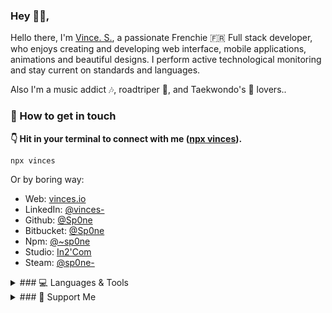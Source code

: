 ### Hey 👋🏻,

Hello there, I'm [Vince. S.][1], a passionate Frenchie 🇫🇷 Full stack developer, who enjoys creating and developing web interface, mobile applications, animations and beautiful designs. I perform active technological monitoring and stay current on standards and languages.

Also I'm a music addict 🎶, roadtriper 🚀, and Taekwondo's 🥋 lovers..


### 🔗 How to get in touch

**👇 Hit in your terminal to connect with me ([npx vinces](https://github.com/sp0ne/npx-card)).**

```bash
npx vinces
```

Or by boring way:

- Web: [vinces.io][1]
- LinkedIn: [@vinces-][2]
- Github: [@Sp0ne][3]
- Bitbucket: [@Sp0ne][4]
- Npm: [@~sp0ne][5]
- Studio: [In2'Com][6]
- Steam: [@sp0ne-][7]


<details>
<summary>### 💻 Languages & Tools</summary>

```javascript
import { HumanInterface } from '~/domain/model/human.model'

export const developer: HumanInterface[] = {
  /* Learning in progress on comment keys */
  web: {
    languages: {
      current: ['Php', 'Javascript', 'TypeScript', 'Node.js'],
      others: ['Yaml', 'jQuery', 'TypeScript', 'html5', 'css3',
              'WebPack', 'Axios', 'too long, boring...'],
    },
    framework: {
      php: ['Symfony', 'Laravel', 'SlimFramework'],
      test: ['PhpUnit', 'Behat'],
      js: ['Vue.js', 'Nuxt'] /* React */,
      css: ['Bootstrap', 'Material', 'Vuetify', 'etc..'],
    },
    databases: ['MySQL', 'MariaDB'] /* Elasticsearch, TypeSense */,
    cms: ['Wordpress', 'Drupal', 'Prestashop'],
  },
  devOps: {
    containers: ['Docker'],
    systems: ['Debian', 'Ubuntu', 'Raspberry', 'Windows'],
    webserver: ['Nginx', 'Apache'],
    tools: ['Git', 'Makefile'],
    /* orchestration: ['Kubernetes'], */
  },
  deployment: ['Capistrano'] /* Kubernetes */,
  continuous: ['Bitbucket pipeline'] /* Drone.io */,
  misc: ['Git', 'Firebase', 'Socket.IO'],
  software: ['Adobe CC', '3Ds Max', 'Libre Office', 'PhpStorm'],
}
```
</details>


<details>
<summary>### 🍻 Support Me</summary>

- Buy me a coffee: [@vinces][9]
- Paypal: [@vincesio][8]
</details>

[1]: https://vinces.io
[2]: https://www.linkedin.com/in/vinces-
[3]: https://github.com/Sp0ne
[4]: https://bitbucket.org/Sp0ne/
[5]: https://www.npmjs.com/~sp0ne
[6]: https://in2com.fr
[7]: https://steamcommunity.com/id/sp0ne-
[8]: https://www.paypal.com/paypalme/vincesio
[9]: https://www.buymeacoffee.com/vinces

